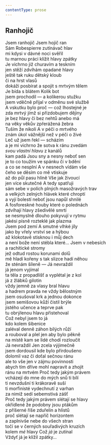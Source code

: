 ```yaml
---
contentType: prose
---
```


## Ranhojič

Jsem ranhojič Jsem hojič ran  
Sám Robespierre zutínávač hlav  
mi kdysi v dávné noci svěřil  
tu marnou práci klížit hlavy zpátky  
Je vichrno již churavím a teskním  
jen stěží zdvíhám opadané hlavy  
ještě tak ruku dětský kloub  
či na hrst vlasů  
dokáži posbírat a spojit s mrtvým tělem  
Je bída s blátem Kolik bot  
jsem prochodil — a kolikerou stužku  
jsem vděčně přijal v odměnu své službě  
A vskutku bylo proč — což lhostejné je  
zda mrtvý jímž si přizdobujem dějiny  
je bez hlavy či bez nehtů anebo má  
na věky věkův zpřerážená žebra  
Tuším že nikoli A v péči o mrtvého  
znám úkol vážnější než v péči o živé  
Leč už jsem řekl — scházím  
a je mi vichrno že sotva k ránu zvedám  
_svou vlastní hlavu_ z kanálů  
kam padá Jsou sny a nesny neboť sen  
je to co toužím ve spánku či v bdění  
a co se nesplní A v nesnech vídám vše  
čeho se děsím co mě vtiskuje  
až do půl pasu hlíně Vše jak živoucí  
jen více skutečné A tedy spatřuji  
sám sebe v polích plných masožravých trav  
a velkých zelných hlávek které chroptí  
a vyjí bolestí neboť jsou napůl shnilé  
A fosforeskné houby které o polednách  
zdvíhají hlavy zšedivělé smrtí  
se nesmyslně dlouho pokyvují v rytmu  
jakési písně rozteklé jak plazma  
Jsem pod zemí A smutné vlhké jíly  
jako by vřely vrství se a hýbou  
až klokotavě stisknou i můj dech  
a není bože není stébla které… Jsem v nebesích  
a rachitické stromy  
jež odtud rostou korunami dolů  
mě hladí kořeny s tak slizce hadí něhou  
že sténám šíleně — Já nevraždil  
já jenom vyjímal  
ta těla z propadlišť a vyplétal je z kol  
já z žlábků gilotin  
vždy jemně za vlasy bral hlavu  
a hadrem pravda ne vždy bělostným  
jsem osušoval krk a jednou dokonce  
jsem semišovou kůží čistil brýle  
jistého učence a teprve pak  
tu obrýlenou hlavu přistehoval  
Což nebyl jsem to já  
kdo kolem šibenice  
zaléval denně záhon bílých růží  
a rouboval a plel jen aby bylo pěkně  
na místě kam se lidé chodí rozloučit  
Já nevraždil Jen zcela výjimečně  
jsem dordousil kde bylo přirdoušeno  
dolomil vaz či doťal sečnou ránu  
ale to vše jen v zájmu povinnosti  
abych tím dříve mohl napravit a zhojit  
ránu na mrtvém Proč tedy jakým právem  
vcházejí do mne do mých snů ti bílí  
ti nevzdušní ti krákoravě suší  
ti morfinisté vydechnutí z varhan  
za nimiž sedí sebemstivá zášť  
Proč tedy jakým právem slétají se hlavy  
okřídlené že podobny jsou ptákům  
z příšerné říše zduřelin a hlístů  
proč slétají se napříč horizontem  
a zaplnivše nebe do všech stran  
točí se v černých souřadivých kruzích  
kolem _mé_ hlavy Což _já_ je zutínal  
Vždyť já je klížil zpátky…
